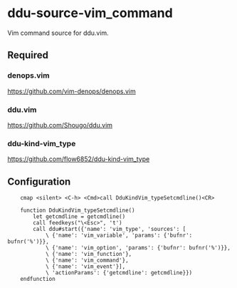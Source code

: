 # ddu-source-vim_command

Vim command source for ddu.vim.

## Required

### denops.vim

https://github.com/vim-denops/denops.vim

### ddu.vim

https://github.com/Shougo/ddu.vim

### ddu-kind-vim_type

https://github.com/flow6852/ddu-kind-vim_type

## Configuration

```vim
	cmap <silent> <C-h> <Cmd>call DduKindVim_typeSetcmdline()<CR>

	function DduKindVim_typeSetcmdline()
	    let getcmdline = getcmdline()
	    call feedkeys("\<Esc>", 't')
	    call ddu#start({'name': 'vim_type', 'sources': [
	        \ {'name': 'vim_variable', 'params': {'bufnr': bufnr('%')}},
	        \ {'name': 'vim_option', 'params': {'bufnr': bufnr('%')}},
	        \ {'name': 'vim_function'},
	        \ {'name': 'vim_command'},
	        \ {'name': 'vim_event'}],
	        \ 'actionParams': {'getcmdline': getcmdline}})
	endfunction
```
